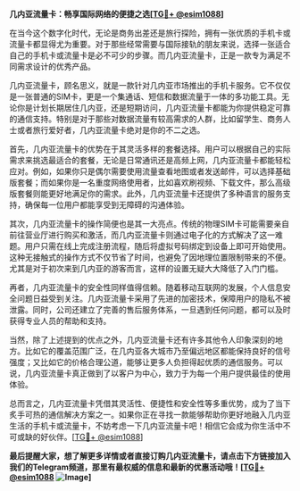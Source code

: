 **几内亚流量卡：畅享国际网络的便捷之选[[TG💪+ @esim1088](https://t.me/s/esim1088)]**

在当今这个数字化时代，无论是商务出差还是旅行探险，拥有一张优质的手机卡或流量卡都显得尤为重要。对于那些经常需要与国际接轨的朋友来说，选择一张适合自己的手机卡或流量卡是必不可少的步骤。而几内亚流量卡，正是一款专为满足不同需求设计的优秀产品。

几内亚流量卡，顾名思义，就是一款针对几内亚市场推出的手机卡服务。它不仅仅是一张普通的SIM卡，更是一个集通话、短信和数据流量于一体的多功能工具。无论你是计划长期居住几内亚，还是短期访问，几内亚流量卡都能为你提供稳定可靠的通信支持。特别是对于那些对数据流量有较高需求的人群，比如留学生、商务人士或者旅行爱好者，几内亚流量卡绝对是你的不二之选。

首先，几内亚流量卡的优势在于其灵活多样的套餐选择。用户可以根据自己的实际需求来挑选最适合的套餐，无论是日常通讯还是高频上网，几内亚流量卡都能轻松应对。例如，如果你只是偶尔需要使用流量查看地图或者发送邮件，可以选择基础版套餐；而如果你是一名重度网络使用者，比如喜欢刷视频、下载文件，那么高级版套餐则能更好地满足你的需求。此外，几内亚流量卡还提供了多种语言的服务支持，确保每一位用户都能享受到无障碍的沟通体验。

其次，几内亚流量卡的操作简便也是其一大亮点。传统的物理SIM卡可能需要亲自前往营业厅进行购买和激活，而几内亚流量卡则通过电子化的方式解决了这一难题。用户只需在线上完成注册流程，随后将虚拟号码绑定到设备上即可开始使用。这种无接触式的操作方式不仅节省了时间，也避免了因地理位置限制带来的不便。尤其是对于初次来到几内亚的游客而言，这样的设置无疑大大降低了入门门槛。

再者，几内亚流量卡的安全性同样值得信赖。随着移动互联网的发展，个人信息安全问题日益受到关注。几内亚流量卡采用了先进的加密技术，保障用户的隐私不被泄露。同时，公司还建立了完善的售后服务体系，一旦遇到任何问题，都可以及时获得专业人员的帮助和支持。

当然，除了上述提到的优点之外，几内亚流量卡还有许多其他令人印象深刻的地方。比如它的覆盖范围广泛，在几内亚各大城市乃至偏远地区都能保持良好的信号强度；又比如它的价格合理公道，能够让更多人负担得起优质的通信服务。可以说，几内亚流量卡真正做到了以客户为中心，致力于为每一个用户提供最佳的使用体验。

总而言之，几内亚流量卡凭借其灵活性、便捷性和安全性等多重优势，成为了当下炙手可热的通信解决方案之一。如果你正在寻找一款能够帮助你更好地融入几内亚生活的手机卡或流量卡，不妨考虑一下几内亚流量卡吧！相信它会成为你生活中不可或缺的好伙伴。[[TG💪+ @esim1088](https://t.me/s/esim1088)]

**最后提醒大家，想了解更多详情或者直接订购几内亚流量卡，请点击下方链接加入我们的Telegram频道，那里有最权威的信息和最新的优惠活动哦！[[TG💪+ @esim1088](https://t.me/s/esim1088) ![Image](https://i.postimg.cc/4NQfJmqS/Snipaste-2025-05-13-00-14-12.png)]**